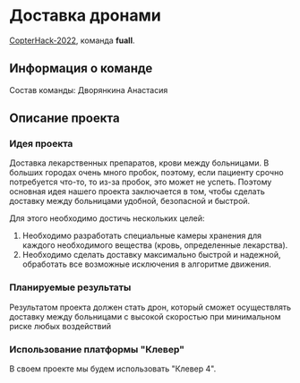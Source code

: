 # Доставка дронами

[CopterHack-2022](copterhack2022.md), команда **fuall**.

## Информация о команде

Состав команды: Дворянкина Анастасия

## Описание проекта

### Идея проекта

Доставка лекарственных препаратов, крови между больницами. В больших городах очень много пробок, поэтому, если пациенту срочно потребуется что-то, то из-за пробок, это может не успеть. Поэтому основная идея нашего проекта заключается в том, чтобы сделать доставку между больницами удобной, безопасной и быстрой.

Для этого необходимо достичь нескольких целей:

1. Необходимо разработать специальные камеры хранения для каждого необходимого вещества (кровь, определенные лекарства).
2. Необходимо сделать доставку максимально быстрой и надежной, обработать все возможные исключения в алгоритме движения.

### Планируемые результаты

Результатом проекта должен стать дрон, который сможет осуществлять доставку между больницами с высокой скоростью при минимальном риске любых воздействий

### Использование платформы "Клевер"

В своем проекте мы будем использовать "Клевер 4".
